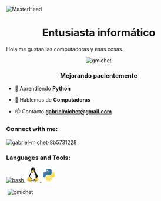 ![MasterHead](https://blogger.googleusercontent.com/img/b/R29vZ2xl/AVvXsEjLP-brfgEiUDoRYafWR3QW34cSuIvhrE0hc9Kv8GVlfAOY0z4X5RdGN16PN_ZcTokubw3oPb9Df6fRTRIx1TxNdPPE270uy8PBW98aDPiPF60uTd0Z0sccQ5IgEjNv_0zoEIDhSqTzEriIsi0RHT-U4RfdBsam0SICACiNxCHvGTpV-9nBx3Ehy3fzLtU/s942/whoami.gif)

<h1 align="center">Entusiasta informático</h1>

  Hola me gustan las computadoras y esas cosas.

<p align="center"> <img src="https://blogger.googleusercontent.com/img/b/R29vZ2xl/AVvXsEi46EUDqF2HDzzovkzZJXjaTTSdENuBYyPEUf91RecUG4AH2ZsAgasYMEaT-ATdR0JR_QCA-vC-97nQcTJJp4uPA1F6ddvwJkB-jMMpxwaipWh8Jt9W1jFaECnRRYoAkJManwV2nJLFi3hgSKjYZQ1dKjArh-0lfbfsuYlFGtksxd4uGbuDEyf0AJXwSQo/s320/image.pngooooooooooooooooooooooooooooooooooooooooooo" alt="gmichet" /> </p>

<h3 align="center">Mejorando pacientemente</h3>

- 🌱 Aprendiendo **Python**

- 💬 Hablemos de **Computadoras**

- 📫 Contacto **gabrielmichet@gmail.com**

<h3 align="left">Connect with me:</h3>
<p align="left">
<a href="https://linkedin.com/in/gabriel-michet-8b5731228" target="blank"><img align="center" src="https://raw.githubusercontent.com/rahuldkjain/github-profile-readme-generator/master/src/images/icons/Social/linked-in-alt.svg" alt="gabriel-michet-8b5731228" height="30" width="40" /></a>

</p>

<h3 align="left">Languages and Tools:</h3>
<p align="left"> <a href="https://www.gnu.org/software/bash/" target="_blank" rel="noreferrer"> <img src="https://www.vectorlogo.zone/logos/gnu_bash/gnu_bash-icon.svg" alt="bash" width="40" height="40"/> </a> <a href="https://www.linux.org/" target="_blank" rel="noreferrer"> <img src="https://raw.githubusercontent.com/devicons/devicon/master/icons/linux/linux-original.svg" alt="linux" width="40" height="40"/> </a> <a href="https://www.python.org" target="_blank" rel="noreferrer"> <img src="https://raw.githubusercontent.com/devicons/devicon/master/icons/python/python-original.svg" alt="python" width="40" height="40"/> </a> </p>

<p>&nbsp;<img align="center" src="https://github-readme-stats.vercel.app/api?username=gmichet&show_icons=true&locale=en" alt="gmichet" /></p>

